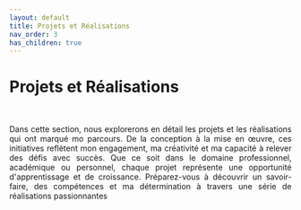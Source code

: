 ```yaml
---
layout: default
title: Projets et Réalisations
nav_order: 3
has_children: true
---
```

<h1 style="width: 80%;"><strong>Projets et Réalisations</strong></h1>

<br>

<p align="justify">Dans cette section, nous explorerons en détail les projets et les réalisations qui ont marqué mo parcours. De la conception à la mise en œuvre, ces initiatives reflètent mon engagement, ma créativité et ma capacité à relever des défis avec succès. Que ce soit dans le domaine professionnel, académique ou personnel, chaque projet représente une opportunité d'apprentissage et de croissance. Préparez-vous à découvrir un savoir-faire, des compétences et ma détermination à travers une série de réalisations passionnantes</p>